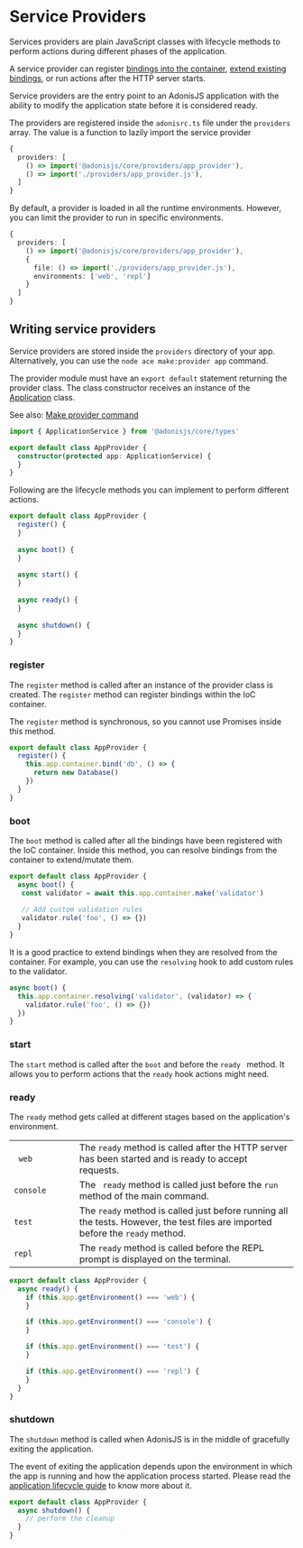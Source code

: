 # Service Providers

Services providers are plain JavaScript classes with lifecycle methods to perform actions during different phases of the application.

A service provider can register [bindings into the container](./ioc_container.md#container-bindings), [extend existing bindings](./ioc_container.md#container-events), or run actions after the HTTP server starts.

Service providers are the entry point to an AdonisJS application with the ability to modify the application state before it is considered ready.

The providers are registered inside the `adonisrc.ts` file under the `providers` array. The value is a function to lazily import the service provider

```ts
{
  providers: [
    () => import('@adonisjs/core/providers/app_provider'),
    () => import('./providers/app_provider.js'),
  ]
}
```

By default, a provider is loaded in all the runtime environments. However, you can limit the provider to run in specific environments.

```ts
{
  providers: [
    () => import('@adonisjs/core/providers/app_provider'),
    {
      file: () => import('./providers/app_provider.js'),
      environments: ['web', 'repl']
    }
  ]
}
```

## Writing service providers

Service providers are stored inside the `providers` directory of your app. Alternatively, you can use the `node ace make:provider app` command.

The provider module must have an `export default` statement returning the provider class. The class constructor receives an instance of the [Application](./application.md) class.

See also: [Make provider command](../reference/commands.md#makeprovider)

```ts
import { ApplicationService } from '@adonisjs/core/types'

export default class AppProvider {
  constructor(protected app: ApplicationService) {
  }
}
```

Following are the lifecycle methods you can implement to perform different actions.

```ts
export default class AppProvider {
  register() {
  }
  
  async boot() {
  }
  
  async start() {
  }
  
  async ready() {
  }
  
  async shutdown() {
  }
}
```

### register

The `register` method is called after an instance of the provider class is created. The `register` method can register bindings within the IoC container. 

The `register` method is synchronous, so you cannot use Promises inside this method.

```ts
export default class AppProvider {
  register() {
    this.app.container.bind('db', () => {
      return new Database()
    })
  }
}
```

### boot

The `boot` method is called after all the bindings have been registered with the IoC container. Inside this method, you can resolve bindings from the container to extend/mutate them.

```ts
export default class AppProvider {
  async boot() {
   const validator = await this.app.container.make('validator')
    
   // Add custom validation rules
   validator.rule('foo', () => {})
  }
}
```

It is a good practice to extend bindings when they are resolved from the container. For example, you can use the `resolving` hook to add custom rules to the validator.

```ts
async boot() {
  this.app.container.resolving('validator', (validator) => {
    validator.rule('foo', () => {})
  })
}
```

### start

The `start` method is called after the `boot` and before the `ready ` method. It allows you to perform actions that the `ready` hook actions might need.

### ready

The `ready` method gets called at different stages based on the application's environment.

<table>
    <tr>
        <td width="100"><code> web </code></td>
        <td>The <code>ready</code> method is called after the HTTP server has been started and is ready to accept requests.</td>
    </tr>
    <tr>
        <td width="100"><code>console</code></td>
        <td>The <code> ready</code> method is called just before the <code>run</code> method of the main command.</td>
    </tr>
    <tr>
        <td width="100"><code>test</code></td>
        <td>The <code>ready</code> method is called just before running all the tests. However, the test files are imported before the <code>ready</code> method.</td>
    </tr>
    <tr>
        <td width="100"><code>repl</code></td>
        <td>The <code>ready</code> method is called before the REPL prompt is displayed on the terminal.</td>
    </tr>
</table>

```ts
export default class AppProvider {
  async ready() {
    if (this.app.getEnvironment() === 'web') {
    }

    if (this.app.getEnvironment() === 'console') {
    }

    if (this.app.getEnvironment() === 'test') {
    }

    if (this.app.getEnvironment() === 'repl') {
    }
  }
}
```

### shutdown

The `shutdown` method is called when AdonisJS is in the middle of gracefully exiting the application.

The event of exiting the application depends upon the environment in which the app is running and how the application process started. Please read the [application lifecycle guide](./application_lifecycle.md) to know more about it.

```ts
export default class AppProvider {
  async shutdown() {
    // perform the cleanup
  }
}
```
